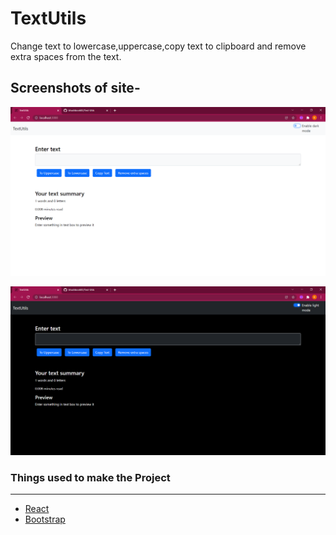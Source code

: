 # TextUtils  
Change text to lowercase,uppercase,copy text to clipboard and remove extra spaces from the text.

 



## Screenshots of site- 
![Screenshot](./Screenshots/light.png?raw=true "Screenshot")

![Screenshot](./Screenshots/dark.png?raw=true "Screenshot")








### Things used to make the Project
-------------------------------------------------------------------------------------------------------------
- [React](https://reactjs.org/)
- [Bootstrap](https://getbootstrap.com/docs/5.0/getting-started/introduction/)

